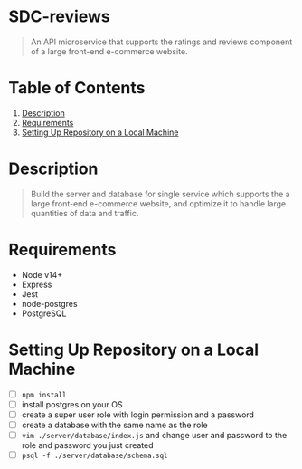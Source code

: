# SDC-reviews
> An API microservice that supports the ratings and reviews component of a large front-end e-commerce website.

# Table of Contents

1. [Description](#description)
2. [Requirements](#requirements)
3. [Setting Up Repository on a Local Machine](#setting-up-repository-on-local-machine)

# Description
> Build the server and database for single service which supports the a large front-end e-commerce website, and optimize it to handle large quantities of data and traffic.

# Requirements
- Node v14+
- Express
- Jest
- node-postgres
- PostgreSQL

# Setting Up Repository on a Local Machine
- [ ] `npm install`
- [ ] install postgres on your OS
- [ ] create a super user role with login permission and a password
- [ ] create a database with the same name as the role
- [ ] `vim ./server/database/index.js` and change user and password to the role and password you just created
- [ ] `psql -f ./server/database/schema.sql`
